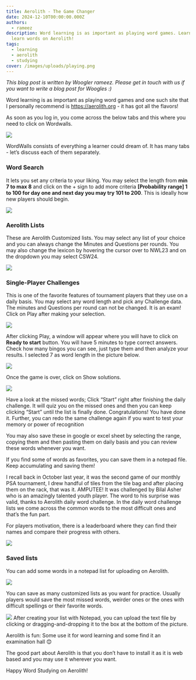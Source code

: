 ```yaml
---
title: Aerolith - The Game Changer
date: 2024-12-10T00:00:00.000Z
authors:
  - rameez
description: Word learning is as important as playing word games. Learn how to
  learn words on Aerolith!
tags:
  - learning
  - aerolith
  - studying
cover: /images/uploads/playing.png
---
```

*This blog post is written by Woogler rameez. Please get in touch with us if you want to write a blog post for Woogles :)*

Word learning is as important as playing word games and one such site that I personally recommend is <https://aerolith.org> - it has got all the flavors!

As soon as you log in, you come across the below tabs and this where you need to click on Wordwalls. 

![](/images/uploads/header.png)

WordWalls consists of everything a learner could dream of. It has many tabs - let’s discuss each of them separately.

### Word Search

It lets you set any criteria to your liking. You may select the length from **min 7 to max 8** and click on the + sign to add more criteria **\[Probability range] 1 to 100 for day one and next day you may try 101 to 200**. This is ideally how new players should begin.

![](/images/uploads/wordsearch.png)

### Aerolith Lists

These are Aerolith Customized lists. You may select any list of your
choice and you can always change the Minutes and Questions per
rounds. You may also change the lexicon by hovering the cursor over
to NWL23 and on the dropdown you may select CSW24.

![](/images/uploads/aerolith_lists.png)



### Single-Player Challenges


This is one of the favorite features of tournament players that they
use on a daily basis. You may select any word length and pick any
Challenge data. The minutes and Questions per round can not be
changed. It is an exam! Click on Play after making your selection.

![](/images/uploads/challenges.png)


After clicking Play, a window will appear where you will have to
click on **Ready to start** button. You will have 5 minutes to type
correct answers. Check how many bingos you can see, just type them
and then analyze your results. I selected 7 as word length in the picture below.

![](/images/uploads/playing.png)


Once the game is over, click on Show solutions.



![](/images/uploads/solutions.png)



Have a look at the missed words; Click “Start” right after
finishing the daily challenge. It will quiz you on the missed ones
and then you can keep clicking “Start” until the list is finally
done. Congratulations! You have done it. Further, you can redo the
same challenge again if you want to test your memory or power of
recognition

You may also save these in google or excel sheet by selecting the
range, copying them and then pasting them on daily basis and you can
review these words whenever you want.


If you find some of words as favorites, you can save them in a
notepad file. Keep accumulating and saving them!

I recall back in October last year, it was the second game of our
monthly PSA tournament, I drew handful of tiles from the tile bag and
after placing them on the rack, that was it. AMPUTEE! It was
challenged by Bilal Asher who is an amazingly talented youth
player. The word to his surprise was valid, thanks to Aerolith daily
word challenge. In the daily word challenge lists we come across the
common words to the most difficult ones and that’s the fun part.  

For players motivation, there is a leaderboard where they can find
their names and compare their progress with others.



![](/images/uploads/leaderboard.png)

### Saved lists


You can add some words in a notepad list for uploading on
Aerolith. 

![](/images/uploads/savedlist-textfile.png)

You can save as many customized lists as you want for practice.
Usually players would save the most missed words, weirder ones or the
ones with difficult spellings or their favorite words.


![](/images/uploads/savedlists-upload.png)
 After creating your list with Notepad, you can upload the text file by clicking or dragging-and-dropping it to the box at the bottom of the picture.

Aerolith is fun: Some use it for word learning and some find it an
examination hall 😊


The good part about Aerolith is that you don’t have to install it as it is web
based and you may use it wherever you want.

Happy Word Studying on Aerolith!
